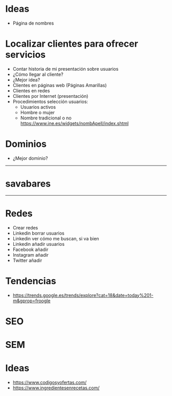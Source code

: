 # Ideas	
- Página de nombres	

# Localizar clientes para ofrecer servicios	
- Contar historia de mi presentación sobre usuarios
- ¿Cómo llegar al cliente?
- ¿Mejor idea?	
- Clientes en páginas web (Páginas Amarillas)	
- Clientes en redes	
- Clientes por Internet (presentación)	
- Procedimientos selección usuarios:	
  - Usuarios activos	
  - Hombre o mujer	
  - Nombre tradicional o no https://www.ine.es/widgets/nombApell/index.shtml	

# Dominios	
- ¿Mejor dominio?

-------------------

# savabares

-------------------

# Redes
- Crear redes
- Linkedin borrar usuarios
- Linkedin ver cómo me buscan, si va bien
- Linkedin añadir usuarios
- Facebook añadir
- Instagram añadir
- Twitter añadir

# Tendencias
* https://trends.google.es/trends/explore?cat=18&date=today%201-m&gprop=froogle

# SEO

# SEM

# Ideas
* https://www.codigosyofertas.com/
* https://www.ingredientesenrecetas.com/
